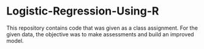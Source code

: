 # Logistic-Regression-Using-R
This repository contains code that was given as a class assignment. For the given data, the objective was to make assessments and build an improved model. 
